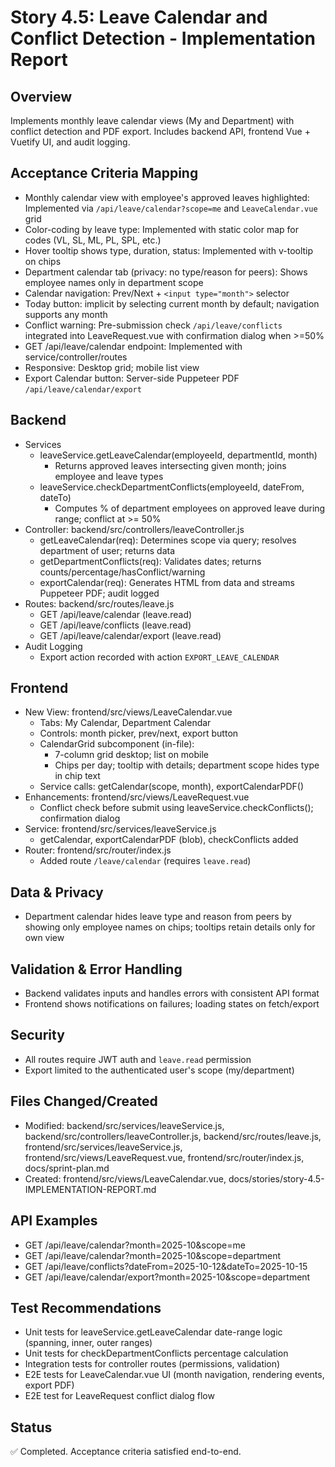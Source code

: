 # Story 4.5: Leave Calendar and Conflict Detection - Implementation Report

## Overview
Implements monthly leave calendar views (My and Department) with conflict detection and PDF export. Includes backend API, frontend Vue + Vuetify UI, and audit logging.

## Acceptance Criteria Mapping
- Monthly calendar view with employee's approved leaves highlighted: Implemented via `/api/leave/calendar?scope=me` and `LeaveCalendar.vue` grid
- Color-coding by leave type: Implemented with static color map for codes (VL, SL, ML, PL, SPL, etc.)
- Hover tooltip shows type, duration, status: Implemented with v-tooltip on chips
- Department calendar tab (privacy: no type/reason for peers): Shows employee names only in department scope
- Calendar navigation: Prev/Next + `<input type="month">` selector
- Today button: implicit by selecting current month by default; navigation supports any month
- Conflict warning: Pre-submission check `/api/leave/conflicts` integrated into LeaveRequest.vue with confirmation dialog when >=50%
- GET /api/leave/calendar endpoint: Implemented with service/controller/routes
- Responsive: Desktop grid; mobile list view
- Export Calendar button: Server-side Puppeteer PDF `/api/leave/calendar/export`

## Backend
- Services
  - leaveService.getLeaveCalendar(employeeId, departmentId, month)
    - Returns approved leaves intersecting given month; joins employee and leave types
  - leaveService.checkDepartmentConflicts(employeeId, dateFrom, dateTo)
    - Computes % of department employees on approved leave during range; conflict at >= 50%
- Controller: backend/src/controllers/leaveController.js
  - getLeaveCalendar(req): Determines scope via query; resolves department of user; returns data
  - getDepartmentConflicts(req): Validates dates; returns counts/percentage/hasConflict/warning
  - exportCalendar(req): Generates HTML from data and streams Puppeteer PDF; audit logged
- Routes: backend/src/routes/leave.js
  - GET /api/leave/calendar (leave.read)
  - GET /api/leave/conflicts (leave.read)
  - GET /api/leave/calendar/export (leave.read)
- Audit Logging
  - Export action recorded with action `EXPORT_LEAVE_CALENDAR`

## Frontend
- New View: frontend/src/views/LeaveCalendar.vue
  - Tabs: My Calendar, Department Calendar
  - Controls: month picker, prev/next, export button
  - CalendarGrid subcomponent (in-file):
    - 7-column grid desktop; list on mobile
    - Chips per day; tooltip with details; department scope hides type in chip text
  - Service calls: getCalendar(scope, month), exportCalendarPDF()
- Enhancements: frontend/src/views/LeaveRequest.vue
  - Conflict check before submit using leaveService.checkConflicts(); confirmation dialog
- Service: frontend/src/services/leaveService.js
  - getCalendar, exportCalendarPDF (blob), checkConflicts added
- Router: frontend/src/router/index.js
  - Added route `/leave/calendar` (requires `leave.read`)

## Data & Privacy
- Department calendar hides leave type and reason from peers by showing only employee names on chips; tooltips retain details only for own view

## Validation & Error Handling
- Backend validates inputs and handles errors with consistent API format
- Frontend shows notifications on failures; loading states on fetch/export

## Security
- All routes require JWT auth and `leave.read` permission
- Export limited to the authenticated user's scope (my/department)

## Files Changed/Created
- Modified: backend/src/services/leaveService.js, backend/src/controllers/leaveController.js, backend/src/routes/leave.js, frontend/src/services/leaveService.js, frontend/src/views/LeaveRequest.vue, frontend/src/router/index.js, docs/sprint-plan.md
- Created: frontend/src/views/LeaveCalendar.vue, docs/stories/story-4.5-IMPLEMENTATION-REPORT.md

## API Examples
- GET /api/leave/calendar?month=2025-10&scope=me
- GET /api/leave/calendar?month=2025-10&scope=department
- GET /api/leave/conflicts?dateFrom=2025-10-12&dateTo=2025-10-15
- GET /api/leave/calendar/export?month=2025-10&scope=department

## Test Recommendations
- Unit tests for leaveService.getLeaveCalendar date-range logic (spanning, inner, outer ranges)
- Unit tests for checkDepartmentConflicts percentage calculation
- Integration tests for controller routes (permissions, validation)
- E2E tests for LeaveCalendar.vue UI (month navigation, rendering events, export PDF)
- E2E test for LeaveRequest conflict dialog flow

## Status
✅ Completed. Acceptance criteria satisfied end-to-end.

